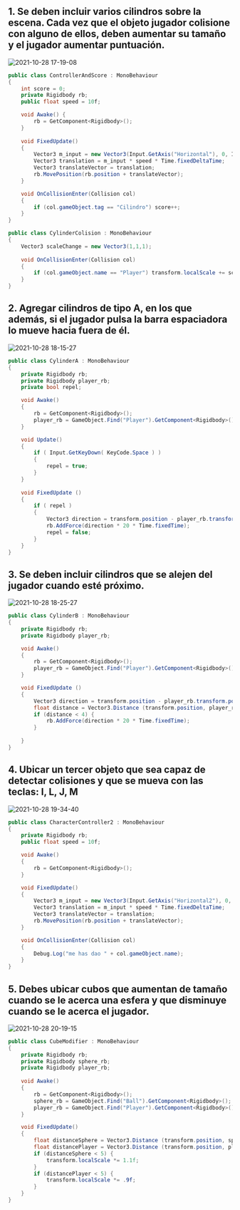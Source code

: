 ## 1. Se deben incluir varios cilindros sobre la escena. Cada vez que el objeto jugador colisione con alguno de ellos, deben aumentar su tamaño y el jugador aumentar puntuación.

![2021-10-28 17-19-08](https://user-images.githubusercontent.com/72868069/139296065-b8e71e3c-701d-48a3-8e9d-59bc148a5fab.gif)

```c#
public class ControllerAndScore : MonoBehaviour
{
    int score = 0;
    private Rigidbody rb;
    public float speed = 10f;

    void Awake() {
        rb = GetComponent<Rigidbody>();
    }
 
    void FixedUpdate()
    {   
        Vector3 m_input = new Vector3(Input.GetAxis("Horizontal"), 0, Input.GetAxis("Vertical"));
        Vector3 translation = m_input * speed * Time.fixedDeltaTime;
        Vector3 translateVector = translation;
        rb.MovePosition(rb.position + translateVector);
    }

    void OnCollisionEnter(Collision col)
    {   
        if (col.gameObject.tag == "Cilindro") score++;
    }
}
```

```c#
public class CylinderColision : MonoBehaviour
{
    Vector3 scaleChange = new Vector3(1,1,1);
 
    void OnCollisionEnter(Collision col)
    {   
        if (col.gameObject.name == "Player") transform.localScale += scaleChange;
    }
}
```

## 2. Agregar cilindros de tipo A, en los que además, si el jugador pulsa la barra espaciadora lo mueve hacia fuera de él.

![2021-10-28 18-15-27](https://user-images.githubusercontent.com/72868069/139303816-b0606652-a304-44c0-8d69-c918916f128a.gif)

```c#
public class CylinderA : MonoBehaviour
{
    private Rigidbody rb;
    private Rigidbody player_rb;
    private bool repel;

    void Awake() 
    {
        rb = GetComponent<Rigidbody>();
        player_rb = GameObject.Find("Player").GetComponent<Rigidbody>();
    }

    void Update() 
    {
        if ( Input.GetKeyDown( KeyCode.Space ) )
        {
            repel = true;
        }
    }
    
    void FixedUpdate ()
    {
        if ( repel )
        {
            Vector3 direction = transform.position - player_rb.transform.position;  
            rb.AddForce(direction * 20 * Time.fixedTime);
            repel = false;
        }
    }
}
```

## 3. Se deben incluir cilindros que se alejen del jugador cuando esté próximo.

![2021-10-28 18-25-27](https://user-images.githubusercontent.com/72868069/139305240-1ddf314c-1b11-47e6-9b36-ae898acf18ad.gif)

```c#
public class CylinderB : MonoBehaviour
{
    private Rigidbody rb;
    private Rigidbody player_rb;

    void Awake() 
    {
        rb = GetComponent<Rigidbody>();
        player_rb = GameObject.Find("Player").GetComponent<Rigidbody>();
    }

    void FixedUpdate ()
    {
        Vector3 direction = transform.position - player_rb.transform.position;
        float distance = Vector3.Distance (transform.position, player_rb.transform.position);
        if (distance < 4) {
            rb.AddForce(direction * 20 * Time.fixedTime);
        }
        
    }
}
```

## 4. Ubicar un tercer objeto que sea capaz de detectar colisiones y que se mueva con las teclas: I, L, J, M

![2021-10-28 19-34-40](https://user-images.githubusercontent.com/72868069/139315921-c8a1c36b-709f-4243-b0fb-458d0708b8aa.gif)

```c#
public class CharacterController2 : MonoBehaviour
{  
    private Rigidbody rb;
    public float speed = 10f;

    void Awake()
    {
        rb = GetComponent<Rigidbody>();
    }

    void FixedUpdate()
    {
        Vector3 m_input = new Vector3(Input.GetAxis("Horizontal2"), 0, Input.GetAxis("Vertical2"));
        Vector3 translation = m_input * speed * Time.fixedDeltaTime;
        Vector3 translateVector = translation;
        rb.MovePosition(rb.position + translateVector);
    }

    void OnCollisionEnter(Collision col)
    {   
        Debug.Log("me has dao " + col.gameObject.name);
    }
}
```

## 5. Debes ubicar cubos que aumentan de tamaño cuando se le acerca una esfera y que disminuye cuando se le acerca el jugador.

![2021-10-28 20-19-15](https://user-images.githubusercontent.com/72868069/139321621-e6192798-e2f5-4b19-bc94-feeb393539dc.gif)

```c#
public class CubeModifier : MonoBehaviour
{
    private Rigidbody rb;
    private Rigidbody sphere_rb;
    private Rigidbody player_rb;
  
    void Awake()
    {
        rb = GetComponent<Rigidbody>();
        sphere_rb = GameObject.Find("Ball").GetComponent<Rigidbody>();
        player_rb = GameObject.Find("Player").GetComponent<Rigidbody>();
    }

    void FixedUpdate()
    {
        float distanceSphere = Vector3.Distance (transform.position, sphere_rb.transform.position);
        float distancePlayer = Vector3.Distance (transform.position, player_rb.transform.position);
        if (distanceSphere < 5) {
            transform.localScale *= 1.1f;
        }
        if (distancePlayer < 5) {
            transform.localScale *= .9f;
        }
    }
}
```
